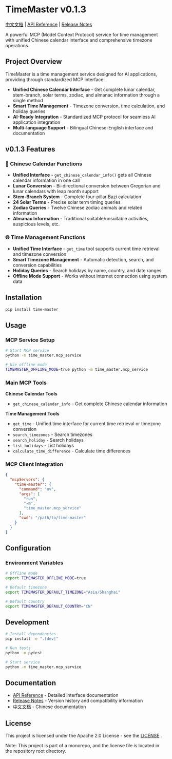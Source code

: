 # TimeMaster v0.1.3

[中文文档](README_ZH.md) | [API Reference](API_REFERENCE.md) | [Release Notes](Release.md)

A powerful MCP (Model Context Protocol) service for time management with unified Chinese calendar interface and comprehensive timezone operations.

## Project Overview

TimeMaster is a time management service designed for AI applications, providing through standardized MCP interface:

- **Unified Chinese Calendar Interface** - Get complete lunar calendar, stem-branch, solar terms, zodiac, and almanac information through a single method
- **Smart Time Management** - Timezone conversion, time calculation, and holiday queries
- **AI-Ready Integration** - Standardized MCP protocol for seamless AI application integration
- **Multi-language Support** - Bilingual Chinese-English interface and documentation

## v0.1.3 Features

### 🎯 Chinese Calendar Functions
- **Unified Interface** - `get_chinese_calendar_info()` gets all Chinese calendar information in one call
- **Lunar Conversion** - Bi-directional conversion between Gregorian and lunar calendars with leap month support
- **Stem-Branch System** - Complete four-pillar Bazi calculation
- **24 Solar Terms** - Precise solar term timing queries
- **Zodiac Queries** - Twelve Chinese zodiac animals and related information
- **Almanac Information** - Traditional suitable/unsuitable activities, auspicious levels, etc.

### 🌐 Time Management Functions
- **Unified Time Interface** - `get_time` tool supports current time retrieval and timezone conversion
- **Smart Timezone Management** - Automatic detection, search, and conversion capabilities
- **Holiday Queries** - Search holidays by name, country, and date ranges
- **Offline Mode Support** - Works without internet connection using system data

## Installation

```bash
pip install time-master
```

## Usage

### MCP Service Setup

```bash
# Start MCP service
python -m time_master.mcp_service

# Use offline mode
TIMEMASTER_OFFLINE_MODE=true python -m time_master.mcp_service
```

### Main MCP Tools

**Chinese Calendar Tools**
- `get_chinese_calendar_info` - Get complete Chinese calendar information

**Time Management Tools**
- `get_time` - Unified time interface for current time retrieval or timezone conversion
- `search_timezones` - Search timezones
- `search_holiday` - Search holidays
- `list_holidays` - List holidays
- `calculate_time_difference` - Calculate time differences

### MCP Client Integration

```json
{
  "mcpServers": {
    "time-master": {
      "command": "uv",
      "args": [
        "run",
        "-m",
        "time_master.mcp_service"
      ],
      "cwd": "/path/to/time-master"
    }
  }
}
```

## Configuration

### Environment Variables

```bash
# Offline mode
export TIMEMASTER_OFFLINE_MODE=true

# Default timezone
export TIMEMASTER_DEFAULT_TIMEZONE="Asia/Shanghai"

# Default country
export TIMEMASTER_DEFAULT_COUNTRY="CN"
```

## Development

```bash
# Install dependencies
pip install -e ".[dev]"

# Run tests
python -m pytest

# Start service
python -m time_master.mcp_service
```

## Documentation

- [API Reference](API_REFERENCE.md) - Detailed interface documentation
- [Release Notes](Release.md) - Version history and compatibility information
- [中文文档](README_ZH.md) - Chinese documentation

## License

This project is licensed under the Apache 2.0 License - see the [LICENSE](../../LICENSE) .

Note: This project is part of a monorepo, and the license file is located in the repository root directory.